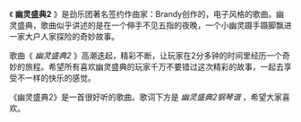 

《 **幽灵盛典2**
》是劲乐团著名签约作曲家：Brandy创作的，电子风格的歌曲。幽灵盛典，歌曲似乎讲述的是在一个伸手不见五指的夜晚，一个小幽灵蹑手蹑脚飘进一家大户人家探险的奇妙故事。

歌曲《 _幽灵盛典2_
》高潮迭起，精彩不断，让玩家在2分多钟的时间里经历一个奇妙的旅程。希望所有喜欢幽灵盛典的玩家千万不要错过这次精彩的故事，一起去享受不一样的快乐的感觉。

《幽灵盛典2》是一首很好听的歌曲。歌词下方是 _幽灵盛典2钢琴谱_ ，希望大家喜欢。


